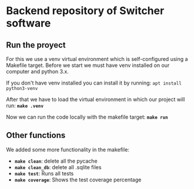 # Backend repository of Switcher software

## Run the proyect
For this we use a venv virtual environment which is self-configured using a Makefile target.
Before we start we must have venv installed on our computer and python 3.x.

If you don't have venv installed you can install it by running:
```apt install python3-venv```

After that we have to load the virtual environment in which our project will run:
**```make .venv```**

Now we can run the code locally with the makefile target:
**```make run```**

## Other functions
We added some more functionality in the makefile:
- **```make clean```**: delete all the pycache 
- **```make clean_db```**: delete all .sqlite files
- **```make test```**: Runs all tests
- **```make coverage```**: Shows the test coverage percentage